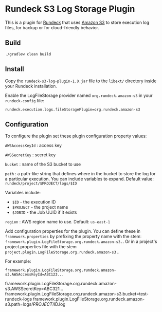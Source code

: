 # Rundeck S3 Log Storage Plugin

This is a plugin for [Rundeck](http://rundeck.org) that uses [Amazon S3](http://aws.amazon.com/s3) to store execution log files, for backup or for cloud-friendly behavior.

## Build

    ./gradlew clean build

## Install

Copy the `rundeck-s3-log-plugin-1.0.jar` file to the `libext/` directory inside your Rundeck installation.

Enable the LogFileStorage provider named `org.rundeck.amazon-s3` in your `rundeck-config` file:

    rundeck.execution.logs.fileStoragePlugin=org.rundeck.amazon-s3

## Configuration

To configure the plugin set these plugin configuration property values:

`AWSAccessKeyId` : access key

`AWSSecretKey` : secret key

`bucket` : name of the S3 bucket to use

`path` :  a path-like string that defines where in the bucket to store the log for a particular execution.  You can include variables to expand. Default value: `rundeck/project/$PROJECT/logs/$ID`

Variables include:

* `$ID` - the execution ID
* `$PROJECT` - the project name
* `$JOBID` - the Job UUID if it exists


`region` : AWS region name to use. Default: `us-east-1`

Add configuration properties for the plugin.  You can define these in `framework.properties` by prefixing the property name with the stem: `framework.plugin.LogFileStorage.org.rundeck.amazon-s3.`.  Or in a project's project.properties file with the stem `project.plugin.LogFileStorage.org.rundeck.amazon-s3.`.

For example:

    framework.plugin.LogFileStorage.org.rundeck.amazon-s3.AWSAccessKeyId=ABC123...
framework.plugin.LogFileStorage.org.rundeck.amazon-s3.AWSSecretKey=ABC321...
framework.plugin.LogFileStorage.org.rundeck.amazon-s3.bucket=test-rundeck-logs
framework.plugin.LogFileStorage.org.rundeck.amazon-s3.path=logs/$PROJECT/$ID.log